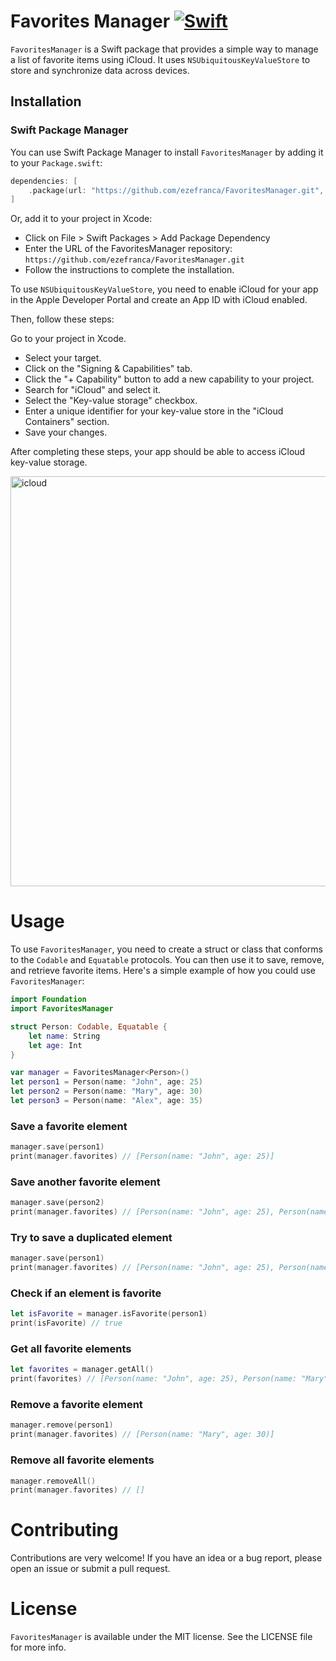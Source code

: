 # Favorites Manager [![Swift](https://github.com/ezefranca/FavoritesManager/actions/workflows/swift.yml/badge.svg?branch=main)](https://github.com/ezefranca/FavoritesManager/actions/workflows/swift.yml)

`FavoritesManager` is a Swift package that provides a simple way to manage a list of favorite items using iCloud. It uses `NSUbiquitousKeyValueStore` to store and synchronize data across devices.

## Installation

### Swift Package Manager

You can use Swift Package Manager to install `FavoritesManager` by adding it to your `Package.swift`:

```swift
dependencies: [
    .package(url: "https://github.com/ezefranca/FavoritesManager.git", from: "1.0.0")
]
```
Or, add it to your project in Xcode:

- Click on File > Swift Packages > Add Package Dependency
- Enter the URL of the FavoritesManager repository: `https://github.com/ezefranca/FavoritesManager.git`
- Follow the instructions to complete the installation.

To use `NSUbiquitousKeyValueStore`, you need to enable iCloud for your app in the Apple Developer Portal and create an App ID with iCloud enabled.

Then, follow these steps:

Go to your project in Xcode.
- Select your target.
- Click on the "Signing & Capabilities" tab.
- Click the "+ Capability" button to add a new capability to your project.
- Search for "iCloud" and select it.
- Select the "Key-value storage" checkbox.
- Enter a unique identifier for your key-value store in the "iCloud Containers" section.
- Save your changes.

After completing these steps, your app should be able to access iCloud key-value storage.

<img width="656" alt="icloud" src="https://user-images.githubusercontent.com/3648336/220726907-6b99d591-1a02-4f73-953d-3a8d91e780f6.png">


# Usage

To use `FavoritesManager`, you need to create a struct or class that conforms to the `Codable` and `Equatable` protocols. You can then use it to save, remove, and retrieve favorite items. Here's a simple example of how you could use `FavoritesManager`:


```swift
import Foundation
import FavoritesManager

struct Person: Codable, Equatable {
    let name: String
    let age: Int
}

var manager = FavoritesManager<Person>()
let person1 = Person(name: "John", age: 25)
let person2 = Person(name: "Mary", age: 30)
let person3 = Person(name: "Alex", age: 35)
```

### Save a favorite element
```swift
manager.save(person1)
print(manager.favorites) // [Person(name: "John", age: 25)]
```

### Save another favorite element
```swift
manager.save(person2)
print(manager.favorites) // [Person(name: "John", age: 25), Person(name: "Mary", age: 30)]
```

### Try to save a duplicated element
```swift
manager.save(person1)
print(manager.favorites) // [Person(name: "John", age: 25), Person(name: "Mary", age: 30)]
```

### Check if an element is favorite
```swift
let isFavorite = manager.isFavorite(person1)
print(isFavorite) // true
```

### Get all favorite elements
```swift
let favorites = manager.getAll()
print(favorites) // [Person(name: "John", age: 25), Person(name: "Mary", age: 30)]
```

### Remove a favorite element
```swift
manager.remove(person1)
print(manager.favorites) // [Person(name: "Mary", age: 30)]
```

### Remove all favorite elements
```swift
manager.removeAll()
print(manager.favorites) // []
```

# Contributing

Contributions are very welcome! If you have an idea or a bug report, please open an issue or submit a pull request.

# License

`FavoritesManager` is available under the MIT license. See the LICENSE file for more info.



